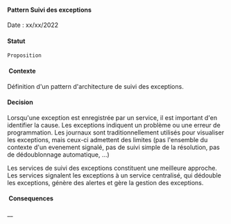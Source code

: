 #### Pattern Suivi des exceptions

Date : xx/xx/2022

#### Statut

    Proposition

####  Contexte

Définition d'un pattern d'architecture de suivi des exceptions.

#### Decision

Lorsqu'une exception est enregistrée par un service, il est important d'en identifier la cause. 
Les exceptions indiquent un problème ou une erreur de programmation. 
Les journaux sont traditionnellement utilisés pour visualiser les exceptions, mais ceux-ci admettent des limites (pas l'ensemble du contexte d'un evenement signalé, pas de suivi simple de la résolution, pas de dédoublonnage automatique, ...)
    
Les services de suivi des exceptions constituent une meilleure approche. Les services signalent les exceptions à un service centralisé, qui dédouble les exceptions, génère des alertes et gère la gestion des exceptions.

####  Consequences

__
